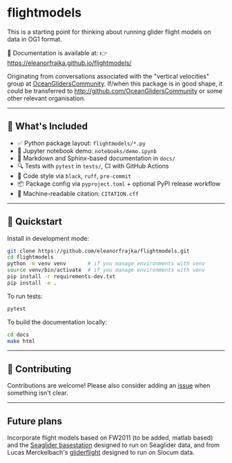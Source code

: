 # flightmodels

This is a starting point for thinking about running glider flight models on data in OG1 format.

📘 Documentation is available at:
👉 https://eleanorfrajka.github.io/flightmodels/

Originating from conversations associated with the "vertical velocities" group at [OceanGlidersCommunity](https://github.com/OceanGlidersCommunity/Vertical_Velocities_SOP).  If/when this package is in good shape, it could be transferred to http://github.com/OceanGlidersCommunity or some other relevant organisation.

---

## 🚀 What's Included

- ✅ Python package layout: `flightmodels/*.py`
- 📓 Jupyter notebook demo: `notebooks/demo.ipynb`
- 📄 Markdown and Sphinx-based documentation in `docs/`
- 🔍 Tests with `pytest` in `tests/`, CI with GitHub Actions
- 🎨 Code style via `black`, `ruff`, `pre-commit`
- 📦 Package config via `pyproject.toml` + optional PyPI release workflow
- 🧾 Machine-readable citation: `CITATION.cff`

---

## 🔧 Quickstart

Install in development mode:

```bash
git clone https://github.com/eleanorfrajka/flightmodels.git
cd flightmodels
python -m venv venv       # if you manage environments with venv
source venv/bin/activate  # if you manage environments with venv
pip install -r requirements-dev.txt
pip install -e .
```

To run tests:

```bash
pytest
```

To build the documentation locally:

```bash
cd docs
make html
```

---

## 🤝 Contributing

Contributions are welcome!  Please also consider adding an [issue](https://github.com/eleanorfrajka/flightmodels/issues) when something isn't clear.

---

## Future plans

Incorporate flight models based on FW2011 (to be added, matlab based) and the [Seaglider basestation](https://github.com/iop-apl-uw/basestation3/blob/master/FlightModel.py) designed to run on Seaglider data, and from Lucas Merckelbach's [gliderflight](https://gliderflight.readthedocs.io/en/latest/using_gliderflight.html) designed to run on Slocum data.

